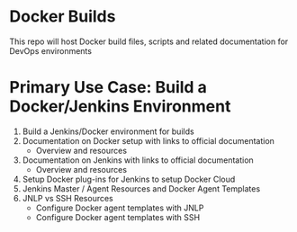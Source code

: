 # Docker Builds
This repo will host Docker build files, scripts and related documentation for DevOps environments

# Primary Use Case: Build a Docker/Jenkins Environment
1. Build a Jenkins/Docker environment for builds
2. Documentation on Docker setup with links to official documentation
    * Overview and resources
3. Documentation on Jenkins with links to official documentation 
    * Overview and resources
4. Setup Docker plug-ins for Jenkins to setup Docker Cloud
5. Jenkins Master / Agent Resources and Docker Agent Templates
6. JNLP vs SSH Resources
   * Configure Docker agent templates with JNLP
   * Configure Docker agent templates with SSH

